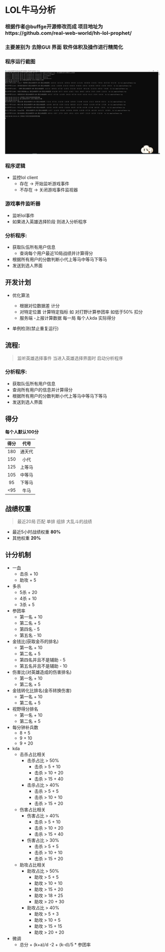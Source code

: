 # LOL牛马分析

### 根据作者@buffge开源修改而成 项目地址为https://github.com/real-web-world/hh-lol-prophet/

### 主要差别为 去除GUI 界面  软件体积及操作进行精简化

### 程序运行截图
![avatar](./%E7%A8%8B%E5%BA%8F%E8%BF%90%E8%A1%8C%E6%88%AA%E5%9B%BE.png)


### 程序逻辑
   - 监控lol client
     - 存在   -> 开始监听游戏事件
     - 不存在 -> 关闭游戏事件监视器 
### 游戏事件监听器
   - 监听lol事件
   - 如果进入英雄选择阶段 则进入分析程序

### 分析程序:
- 获取队伍所有用户信息
  - 查询每个用户最近10局战绩并计算得分
- 根据所有用户的分数判断小代上等马中等马下等马
- 发送到选人界面



## 开发计划
- 优化算法
  - 根据对位数据差 计分
  - 对特定位置 计算特定指标 如 对打野计算参团率 如低于50% 扣分
  - 服务端
    -上报计算数据 每一局 每个人kda 实际得分
    
- 单例检测(禁止重复运行)


## 流程:

> 监听英雄选择事件
> 当进入英雄选择界面时 启动分析程序

### 分析程序:

- 获取队伍所有用户信息
- 查询所有用户的信息并计算得分
- 根据所有用户的分数判断小代上等马中等马下等马
- 发送到选人界面

## 得分

**每个人默认100分**


| 得分 |  代号  |
| :--: | :----: |
| 180  | 通天代 |
| 150  |  小代  |
| 125  | 上等马 |
| 105  | 中等马 |
|  95  | 下等马 |
| <95  |  牛马  |

## 战绩权重

> 最近20局 匹配 单排 组排 大乱斗的战绩 

- 最近5小时战绩权重 **80%**
- 其他权重 **20%**


 ## 计分机制

- 一血
  - 击杀 + 10
  - 助攻 + 5
- 多杀
  - 5杀 + 20
  - 4杀 + 10
  - 3杀 + 5
- 参团率
  - 第一名 + 10
  - 第二名 + 5
  - 第四名 - 5
  - 第五名 - 10
- 金钱比(获取金币的排名)
  - 第一名 + 10
  - 第二名 + 5
  - 第四名并且不是辅助 - 5
  - 第五名并且不是辅助 - 10
- 伤害比(对英雄造成的伤害排名)
  - 第一名 + 10
  - 第二名 + 5
- 金钱转化比排名(金币转换伤害)
  - 第一名 + 10
  - 第二名 + 5
- 视野得分排名
  - 第一名 + 10
  - 第二名 + 5     
- 每分钟补兵数
  - 8 + 5
  - 9 + 10
  - 9 + 20
- kda
  - 击杀占比相关
    - 击杀占比 > 50%
      - 击杀 > 5 + 10
      - 击杀 > 10 + 20
      - 击杀 > 15 + 40
    - 击杀占比 > 40%
      - 击杀 > 5 + 5
      - 击杀 > 10 + 10
      - 击杀 > 15 + 20
  - 伤害占比相关
    - 伤害占比 > 40%
      - 击杀 > 5 + 10
      - 击杀 > 10 + 20
      - 击杀 > 15 + 40
    - 伤害占比 > 30%
      - 击杀 > 5 + 5
      - 击杀 > 10 + 10
      - 击杀 > 15 + 20
  - 助攻占比相关
    - 助攻占比 > 50%
      - 助攻 > 5 + 5
      - 助攻 > 10 + 10
      - 助攻 > 15 + 20
      - 助攻 > 18 + 25
      - 助攻 > 20 + 30
    - 助攻占比 > 40%
      - 助攻 > 5 + 3
      - 助攻 > 10 + 5
      - 助攻 > 15 + 15
      - 助攻 > 20 + 20
- 微调
  - 总分 + (k+a)/d -2 + (k-d)/5 * 参团率




  

    
